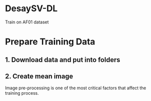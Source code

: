 # DesaySV-DL
Train on AF01 dataset


# Prepare Training Data

## 1. Download data and put into folders

## 2. Create mean image

Image pre-processing is one of the most critical factors that affect the training process.
